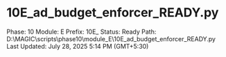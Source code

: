 # 10E_ad_budget_enforcer_READY.py

Phase: 10
Module: E
Prefix: 10E_
Status: Ready
Path: D:\MAGIC\scripts\phase10\module_E\10E_ad_budget_enforcer_READY.py
Last Updated: July 28, 2025 5:14 PM (GMT+5:30)
